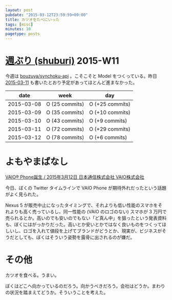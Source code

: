 ```yaml
---
layout: post
pubdate: "2015-03-12T23:59:59+09:00"
title: カツオをたべにいった
tags: [misc]
minutes: 10
pagetype: posts
---
```

# [週ぶり (shuburi)][shuburi] 2015-W11

今週は [bouzuya/synchoku-api][] 。こそこそと Model をつくっている。昨日 [2015-03-11][] も書いたとおり予定があってほとんど進まなかった。

date       | week            | day
-----------|-----------------|-----------------
2015-03-08 | O (25 commits)  | O (+25 commits)
2015-03-09 | O (35 commits)  | O (+10 commits)
2015-03-10 | O (43 commits)  | O (+9 commits)
2015-03-11 | O (72 commits)  | O (+29 commits)
2015-03-12 | O (78 commits)  | O (+6 commits)


# よもやまばなし

[VAIO® Phone誕生 / 2015年3月12日 日本通信株式会社 VAIO株式会社](http://www.j-com.co.jp/news/release/1426.html)

今日、ぼくの Twitter タイムラインで VAIO Phone が期待外れだったという話題がよく見られた。

Nexus 5 が販売中止になったタイミングで、それよりも低い性能のスマホをそれよりも高く売っているし、同一性能の (VAIO のロゴのない) スマホが 3 万円で売られるとか。高いのでも安いのでもない「ど真ん中」を狙ったという発表資料も、ぼくにはがっかりだった。高いとか安いとかではなく良いものをつくってほしいし、ロゴを入れて値段を上げてブランドがどうとか、現実が、ビジネスがそうだとしても、ぼくはそういう姿勢を露骨に出されるのが嫌だ。

# その他

カツオを食べる。うまい。

ぼくはどこへ向かっているのだろう。向かうべきだろう。会社はどうか。まわりの状況を踏まえてどうか。そういうことを考えた。

[shuburi]: http://shuburi.org
[bouzuya/synchoku-api]: https://github.com/bouzuya/synchoku-api
[2015-03-11]: http://blog.bouzuya.net/2015/03/11/
